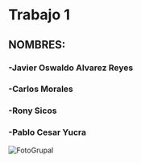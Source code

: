 # Trabajo 1

## NOMBRES:
### -Javier Oswaldo Alvarez Reyes
### -Carlos Morales
### -Rony Sicos
### -Pablo Cesar Yucra
 
![FotoGrupal](https://user-images.githubusercontent.com/40539959/188540625-919aa182-3fe5-4984-97ce-c8ba9bc46c0c.png)


